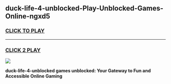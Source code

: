 
## duck-life-4-unblocked-Play-Unblocked-Games-Online-ngxd5
<h3>
<a href="https://premium76.site?title=duck-life-4-unblocked&ref=25A">CLICK TO PLAY</a></h3>
<hr>

<h3>
<a href="https://premium76.site?title=duck-life-4-unblocked&ref=25A">CLICK 2 PLAY</a>
  
</h3>

<a href="https://premium76.site?title=duck-life-4-unblocked&ref=25A"><img src="https://clearcache.store/games.png"></a>


**duck-life-4-unblocked games unblocked: Your Gateway to Fun and Accessible Online Gaming**
